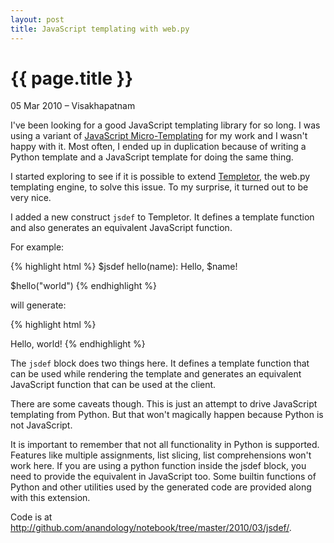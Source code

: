 ```yaml
---
layout: post
title: JavaScript templating with web.py
---
```


# {{ page.title }}
<p class="meta">05 Mar 2010 &#8211; Visakhapatnam</p>


I've been looking for a good JavaScript templating library for so long. I was using a variant of [JavaScript Micro-Templating][1] for my work and I wasn't happy with it. Most often, I ended up in duplication because of writing a Python template and a JavaScript template for doing the same thing. 

I started exploring to see if it is possible to extend [Templetor][2], the web.py templating engine, to solve this issue. To my surprise, it turned out to be very nice.

[1]: http://ejohn.org/blog/javascript-micro-templating/
[2]: http://webpy.org/docs/0.3/templetor

I added a new construct `jsdef` to Templetor. It defines a template function and also generates an equivalent JavaScript function.

For example:

{% highlight html %}
$jsdef hello(name):
    Hello, $name!
    
$hello("world")
{% endhighlight %}
    
will generate:

{% highlight html %}
<script type="text/javascript">
function hello(name){
    var self = [], loop;
    self.push("Hello, "); self.push(websafe(name)); self.push("!\n");
    self.push("\n");
    return self.join("");
}
</script>
Hello, world!
{% endhighlight %}

The `jsdef` block does two things here. It defines a template function that can be used while rendering the template and generates an equivalent JavaScript function that can be used at the client.

There are some caveats though. This is just an attempt to drive JavaScript templating from Python. But that won't magically happen because Python is not JavaScript.

It is important to remember that not all functionality in Python is supported. Features like multiple assignments, list slicing, list comprehensions won't work here. If you are using a python function inside the jsdef block, you need to provide the equivalent in JavaScript too. Some builtin functions of Python and other utilities used by the generated code are provided along with this extension.

Code is at <http://github.com/anandology/notebook/tree/master/2010/03/jsdef/>.
